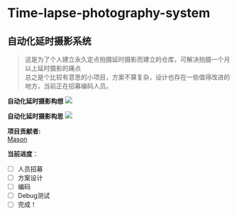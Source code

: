 # Time-lapse-photography-system
## 自动化延时摄影系统  
>这是为了个人建立永久定点拍摄延时摄影而建立的仓库，可解决拍摄一个月以上延时摄影的痛点  
> 总之是个比较有意思的小项目，方案不算复杂，设计也存在一些值得改进的地方，当前正在招募编码人员。
> 
**自动化延时摄影构想**
<img src="https://school-of-automation-engineering.github.io/Time-lapse-photography-system/自动化延时摄影构想.png">

**自动化延时摄影构思**
<img src="https://school-of-automation-engineering.github.io/Time-lapse-photography-system/自动化延时摄影构思.png">

**项目贡献者:**  
[Mason](https://github.com/mason369)

**当前进度**：
- [ ] 人员招募
- [ ] 方案设计
- [ ] 编码
- [ ] Debug测试
- [ ] 完成！